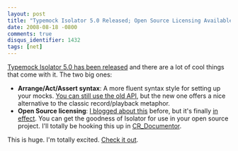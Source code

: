```yaml
---
layout: post
title: "Typemock Isolator 5.0 Released; Open Source Licensing Available"
date: 2008-08-18 -0800
comments: true
disqus_identifier: 1432
tags: [net]
---
```

[Typemock Isolator 5.0 has been
released](http://blog.typemock.com/2008/08/typemock-isolator-50-released.html)
and there are a lot of cool things that come with it. The two big ones:

-   **Arrange/Act/Assert syntax**: A more fluent syntax style for
    setting up your mocks. [You can still use the old
    API](http://blog.typemock.com/2008/07/do-i-need-to-rewrite-my-tests-for-new.html),
    but the new one offers a nice alternative to the classic
    record/playback metaphor.
-   **Open Source licensing**: [I blogged about
    this](/archive/2008/07/24/typemock-isolator-open-source-licenses.aspx)
    before, but it's finally [in
    effect](http://www.typemock.com/licenseinformation.php). You can get
    the goodness of Isolator for use in your open source project. I'll
    totally be hooking this up in
    [CR_Documentor](http://code.google.com/p/cr-documentor/).

This is huge. I'm totally excited. [Check it
out](http://blog.typemock.com/2008/08/typemock-isolator-50-released.html).

